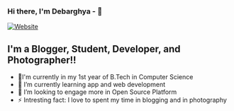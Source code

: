 ### Hi there, I'm Debarghya - 👋

[![Website](https://img.shields.io/badge/Check%20Out%20My%20Website-%E2%9C%85-orange)](https://www.only-for-cars.com/)

## I'm a Blogger, Student, Developer, and Photographer!!

- 🔭I'm currently in my 1st year of B.Tech in Computer Science
- 🌱 I’m currently learning app and web development
- 👯 I’m looking to engage more in Open Source Platform
- ⚡ Intresting fact: I love to spent my time in blogging and in photography
